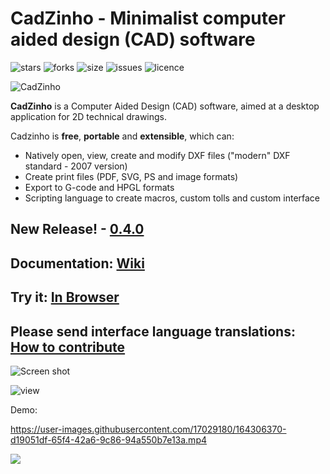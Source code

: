 # CadZinho - Minimalist computer aided design (CAD) software

![stars](https://img.shields.io/github/stars/zecruel/CadZinho)
![forks](https://img.shields.io/github/forks/zecruel/CadZinho)
![size](https://img.shields.io/github/repo-size/zecruel/CadZinho)
![issues](https://img.shields.io/github/issues/zecruel/CadZinho)
![licence](https://img.shields.io/github/license/zecruel/CadZinho)

![CadZinho](/logo.png)

**CadZinho** is a Computer Aided Design (CAD) software, aimed at a desktop application for 2D technical drawings.

Cadzinho is **free**, **portable** and **extensible**, which can:
* Natively open, view, create and modify DXF files ("modern" DXF standard - 2007 version)
* Create print files (PDF, SVG, PS and image formats)
* Export to G-code and HPGL formats
* Scripting language to create macros, custom tolls and custom interface

## New Release! - [0.4.0](https://github.com/zecruel/CadZinho/releases/)
## Documentation: [**Wiki**](https://github.com/zecruel/CadZinho/wiki)
## Try it: [**In Browser**](https://zecruel.github.io/CadZinho-in-browser/cadzinho.html)
## Please send interface language translations: [How to contribute](https://github.com/zecruel/CadZinho/wiki/Translations#how-to-create-a-translation)

![Screen shot](/screenshot.png)

![view](/view.gif)

Demo:


https://user-images.githubusercontent.com/17029180/164306370-d19051df-65f4-42a6-9c86-94a550b7e13a.mp4

[![](https://www.paypalobjects.com/en_US/i/btn/btn_donate_SM.gif)](https://www.paypal.com/donate/?business=ECPCH6HWFKNGS&no_recurring=0&currency_code=BRL)
